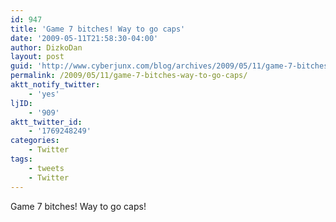 ```yaml
---
id: 947
title: 'Game 7 bitches! Way to go caps'
date: '2009-05-11T21:58:30-04:00'
author: DizkoDan
layout: post
guid: 'http://www.cyberjunx.com/blog/archives/2009/05/11/game-7-bitches-way-to-go-caps/'
permalink: /2009/05/11/game-7-bitches-way-to-go-caps/
aktt_notify_twitter:
    - 'yes'
ljID:
    - '909'
aktt_twitter_id:
    - '1769248249'
categories:
    - Twitter
tags:
    - tweets
    - Twitter
---
```


Game 7 bitches! Way to go caps!